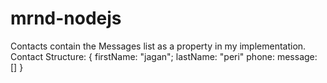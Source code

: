# mrnd-nodejs

Contacts contain the Messages list as a property in my implementation.
Contact Structure:
{
 firstName: "jagan";
 lastName:  "peri"
 phone:
 message: []
}
